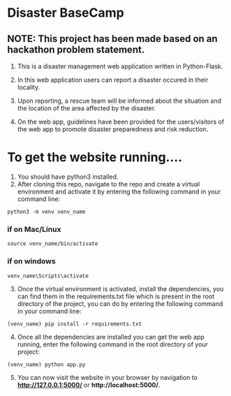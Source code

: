 # Disaster BaseCamp
 ## NOTE: This project has been made based on an hackathon problem statement.

1) This is a disaster management web             application written in Python-Flask.

2) In this web application users can report
 a disaster occured in their locality.
 
3) Upon reporting, a rescue team will be  informed about the situation and the location of the area affected by the disaster.

4) On the web app, guidelines have been provided for the users/visitors of the web app to promote disaster preparedness and risk reduction.


# To get the website running....

1) You should have python3 installed.
2) After cloning this repo, navigate to the repo and create a virtual environment and activate it by entering the following command in your command line:

`python3 -m venv venv_name`
### if on Mac/Linux
`source venv_name/bin/activate`
### if on windows
`venv_name\Scripts\activate`

3) Once the virtual environment is activated,
install the dependencies, you can find them in the requirements.txt file which is present in the root directory of the project, you can do by entering the following command in your command line:

`(venv_name) pip install -r requirements.txt`

4) Once all the dependencies are installed you can get the web app running, enter the following command in the root directory of your project:

`(venv_name) python app.py`

5) You can now visit the website in your browser by navigation to **http://127.0.0.1:5000/** or **http://localhost:5000/**.
